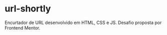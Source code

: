 # url-shortly
Encurtador de URL desenvolvido em HTML, CSS e JS. Desafio proposta por Frontend Mentor.
